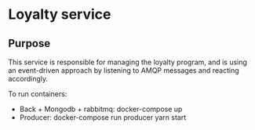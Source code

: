 # Loyalty service

## Purpose

This service is responsible for managing the loyalty program, and is using an event-driven approach by listening to AMQP messages and reacting accordingly.


To run containers:
- Back + Mongodb + rabbitmq: docker-compose up
- Producer: docker-compose run producer yarn start
